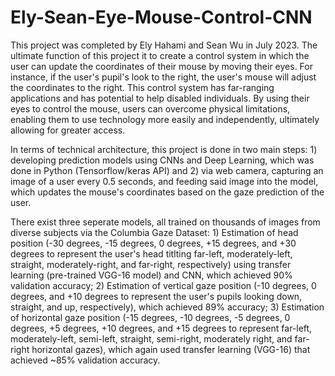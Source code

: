 # Ely-Sean-Eye-Mouse-Control-CNN
This project was completed by Ely Hahami and Sean Wu in July 2023. The ultimate function of this project it to create a control system in which the user can update the coordinates of their mouse by moving their eyes. For instance, if the user's pupil's look to the right, the user's mouse will adjust the coordinates to the right. This control system has far-ranging applications and has potential to help disabled individuals. By using their eyes to control the mouse, users can overcome physical limitations, enabling them to use technology more easily and independently, ultimately allowing for greater access. 

In terms of technical architecture, this project is done in two main steps: 1) developing prediction models using CNNs and Deep Learning, which was done in Python (Tensorflow/keras API) and 2) via web camera, capturing an image of a user every 0.5 seconds, and feeding said image into the model, which updates the mouse's coordinates based on the gaze prediction of the user. 


There exist three seperate models, all trained on thousands of images from diverse subjects via the Columbia Gaze Dataset: 1) Estimation of head position (-30 degrees, -15 degrees, 0 degrees, +15 degrees, and +30 degrees to represent the user's head titlting far-left, moderately-left, straight, moderately-right, and far-right, respectively) using transfer learning (pre-trained VGG-16 model) and CNN, which achieved 90% validation accuracy; 2) Estimation of vertical gaze position (-10 degrees, 0 degrees, and +10 degrees to represent the user's pupils looking down, straight, and up, respectively), which achieved 89% accuracy; 3) Estimation of horizontal gaze position (-15 degrees, -10 degrees, -5 degrees, 0 degrees, +5 degrees, +10 degrees, and +15 degrees to represent far-left, moderately-left, semi-left, straight, semi-right, moderately right, and far-right horizontal gazes), which again used transfer learning (VGG-16) that achieved ~85% validation accuracy. 
